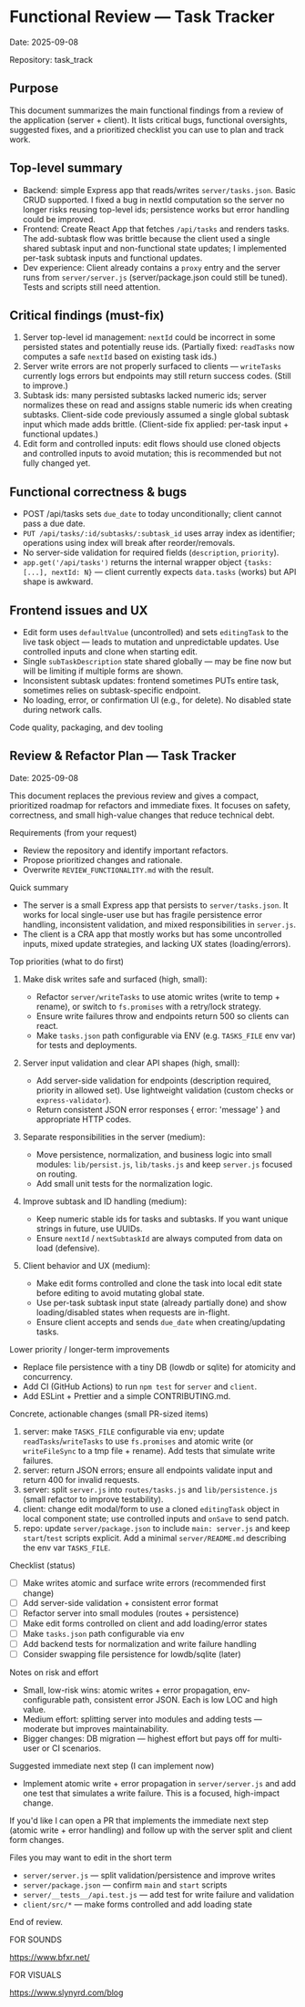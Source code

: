 # Functional Review — Task Tracker

Date: 2025-09-08

Repository: task_track

Purpose
-------
This document summarizes the main functional findings from a review of the application (server + client). It lists critical bugs, functional oversights, suggested fixes, and a prioritized checklist you can use to plan and track work.

Top-level summary
-----------------
- Backend: simple Express app that reads/writes `server/tasks.json`. Basic CRUD supported. I fixed a bug in nextId computation so the server no longer risks reusing top-level ids; persistence works but error handling could be improved.
- Frontend: Create React App that fetches `/api/tasks` and renders tasks. The add-subtask flow was brittle because the client used a single shared subtask input and non-functional state updates; I implemented per-task subtask inputs and functional updates.
- Dev experience: Client already contains a `proxy` entry and the server runs from `server/server.js` (server/package.json could still be tuned). Tests and scripts still need attention.

Critical findings (must-fix)
---------------------------
1. Server top-level id management: `nextId` could be incorrect in some persisted states and potentially reuse ids. (Partially fixed: `readTasks` now computes a safe `nextId` based on existing task ids.)
2. Server write errors are not properly surfaced to clients — `writeTasks` currently logs errors but endpoints may still return success codes. (Still to improve.)
3. Subtask ids: many persisted subtasks lacked numeric ids; server normalizes these on read and assigns stable numeric ids when creating subtasks. Client-side code previously assumed a single global subtask input which made adds brittle. (Client-side fix applied: per-task input + functional updates.)
4. Edit form and controlled inputs: edit flows should use cloned objects and controlled inputs to avoid mutation; this is recommended but not fully changed yet.

Functional correctness & bugs
----------------------------
- POST /api/tasks sets `due_date` to today unconditionally; client cannot pass a due date.
- `PUT /api/tasks/:id/subtasks/:subtask_id` uses array index as identifier; operations using index will break after reorder/removals.
- No server-side validation for required fields (`description`, `priority`).
- `app.get('/api/tasks')` returns the internal wrapper object `{tasks: [...], nextId: N}` — client currently expects `data.tasks` (works) but API shape is awkward.

Frontend issues and UX
---------------------
- Edit form uses `defaultValue` (uncontrolled) and sets `editingTask` to the live task object — leads to mutation and unpredictable updates. Use controlled inputs and clone when starting edit.
- Single `subTaskDescription` state shared globally — may be fine now but will be limiting if multiple forms are shown.
- Inconsistent subtask updates: frontend sometimes PUTs entire task, sometimes relies on subtask-specific endpoint.
- No loading, error, or confirmation UI (e.g., for delete). No disabled state during network calls.

Code quality, packaging, and dev tooling

## Review & Refactor Plan — Task Tracker

Date: 2025-09-08

This document replaces the previous review and gives a compact, prioritized roadmap for refactors and immediate fixes. It focuses on safety, correctness, and small high-value changes that reduce technical debt.

Requirements (from your request)
- Review the repository and identify important refactors.
- Propose prioritized changes and rationale.
- Overwrite `REVIEW_FUNCTIONALITY.md` with the result. 

Quick summary
- The server is a small Express app that persists to `server/tasks.json`. It works for local single-user use but has fragile persistence error handling, inconsistent validation, and mixed responsibilities in `server.js`.
- The client is a CRA app that mostly works but has some uncontrolled inputs, mixed update strategies, and lacking UX states (loading/errors).

Top priorities (what to do first)
1) Make disk writes safe and surfaced (high, small):
	- Refactor `server/writeTasks` to use atomic writes (write to temp + rename), or switch to `fs.promises` with a retry/lock strategy.
	- Ensure write failures throw and endpoints return 500 so clients can react.
	- Make `tasks.json` path configurable via ENV (e.g. `TASKS_FILE` env var) for tests and deployments.

2) Server input validation and clear API shapes (high, small):
	- Add server-side validation for endpoints (description required, priority in allowed set). Use lightweight validation (custom checks or `express-validator`).
	- Return consistent JSON error responses { error: 'message' } and appropriate HTTP codes.

3) Separate responsibilities in the server (medium):
	- Move persistence, normalization, and business logic into small modules: `lib/persist.js`, `lib/tasks.js` and keep `server.js` focused on routing.
	- Add small unit tests for the normalization logic.

4) Improve subtask and ID handling (medium):
	- Keep numeric stable ids for tasks and subtasks. If you want unique strings in future, use UUIDs.
	- Ensure `nextId` / `nextSubtaskId` are always computed from data on load (defensive).

5) Client behavior and UX (medium):
	- Make edit forms controlled and clone the task into local edit state before editing to avoid mutating global state.
	- Use per-task subtask input state (already partially done) and show loading/disabled states when requests are in-flight.
	- Ensure client accepts and sends `due_date` when creating/updating tasks.

Lower priority / longer-term improvements
- Replace file persistence with a tiny DB (lowdb or sqlite) for atomicity and concurrency.
- Add CI (GitHub Actions) to run `npm test` for `server` and `client`.
- Add ESLint + Prettier and a simple CONTRIBUTING.md.

Concrete, actionable changes (small PR-sized items)
1. server: make `TASKS_FILE` configurable via env; update `readTasks`/`writeTasks` to use `fs.promises` and atomic write (or `writeFileSync` to a tmp file + rename). Add tests that simulate write failures.
2. server: return JSON errors; ensure all endpoints validate input and return 400 for invalid requests.
3. server: split `server.js` into `routes/tasks.js` and `lib/persistence.js` (small refactor to improve testability).
4. client: change edit modal/form to use a cloned `editingTask` object in local component state; use controlled inputs and `onSave` to send patch.
5. repo: update `server/package.json` to include `main: server.js` and keep `start`/`test` scripts explicit. Add a minimal `server/README.md` describing the env var `TASKS_FILE`.

Checklist (status)
- [ ] Make writes atomic and surface write errors (recommended first change)
- [ ] Add server-side validation + consistent error format
- [ ] Refactor server into small modules (routes + persistence)
- [ ] Make edit forms controlled on client and add loading/error states
- [ ] Make `tasks.json` path configurable via env
- [ ] Add backend tests for normalization and write failure handling
- [ ] Consider swapping file persistence for lowdb/sqlite (later)

Notes on risk and effort
- Small, low-risk wins: atomic writes + error propagation, env-configurable path, consistent error JSON. Each is low LOC and high value.
- Medium effort: splitting server into modules and adding tests — moderate but improves maintainability.
- Bigger changes: DB migration — highest effort but pays off for multi-user or CI scenarios.

Suggested immediate next step (I can implement now)
- Implement atomic write + error propagation in `server/server.js` and add one test that simulates a write failure. This is a focused, high-impact change.

If you'd like I can open a PR that implements the immediate next step (atomic write + error handling) and follow up with the server split and client form changes.

Files you may want to edit in the short term
- `server/server.js` — split validation/persistence and improve writes
- `server/package.json` — confirm `main` and `start` scripts
- `server/__tests__/api.test.js` — add test for write failure and validation
- `client/src/*` — make forms controlled and add loading state

End of review.






FOR SOUNDS

https://www.bfxr.net/

FOR VISUALS

https://www.slynyrd.com/blog